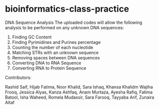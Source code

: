 # bioinformatics-class-practice
DNA Sequence Analysis
The uploaded codes will allow the following analysis to be performed on any unknown DNA sequences:

1) Finding GC Content
2) Finding Pyrimidines and Purines percentage
3) Counting the number of each nucleotide
4) Matching STRs with an unknown sequence
5) Removing spaces between DNA sequences
6) Converting DNA to RNA Sequence
7) Converting RNA to Protein Sequence

Contributors:

Rashid Saif, Hijab Fatima, Noor Khalid, Sara Ishaq, Khansa Khalidm Wajiha Frooq, Jessica Alyas, Kanza Ashfaq, Anam Murtaza, Ayesha Rafiq, Fatima Batool, Isha Waheed, 
Romela Mudassir, Sara Farooq, Tayyaba Arif, Zunaira Altaf
